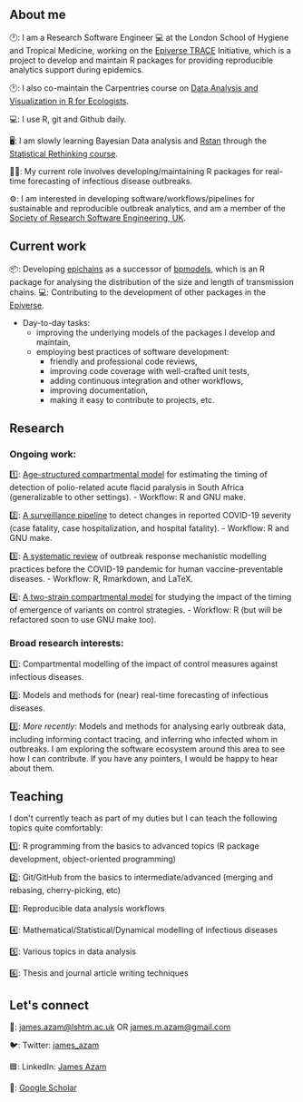 ## About me

🕐: I am a Research Software Engineer :computer: at the London School of Hygiene and Tropical 
Medicine, working on the [Epiverse TRACE](https://github.com/epiverse-trace) Initiative, 
which is a project to develop and maintain R packages for providing reproducible analytics 
support during epidemics. 

🕐: I also co-maintain the Carpentries course on [Data Analysis and Visualization in R for Ecologists](https://github.com/datacarpentry/R-ecology-lesson).

💻: I use R, git and Github daily.

🖥️: I am slowly learning Bayesian Data analysis and [Rstan](https://mc-stan.org/users/interfaces/rstan) through 
the [Statistical Rethinking course](https://www.youtube.com/playlist?list=PLDcUM9US4XdPz-KxHM4XHt7uUVGWWVSus).

👨‍💼: My current role involves developing/maintaining R packages for real-time forecasting of 
infectious disease outbreaks. 

⚙️: I am interested in developing software/workflows/pipelines for sustainable and reproducible outbreak analytics, 
and am a member of the [Society of Research Software Engineering, UK](https://society-rse.org/). 

## Current work

📦: Developing [epichains]("https://github.com/epiverse-trace/epichains") as a successor of [bpmodels]("https://github.com/epiverse-trace/bpmodels"), which is an 
R package for analysing the distribution of the size and length of transmission chains. 
💻: Contributing to the development of other packages in the [Epiverse]("https://github.com/epiverse-trace/").

* Day-to-day tasks: 
    - improving the underlying models of the packages I develop and maintain,  
    - employing best practices of software development:
       - friendly and professional code reviews,
       - improving code coverage with well-crafted unit tests,
       - adding continuous integration and other workflows,
       - improving documentation, 
       - making it easy to contribute to projects, etc.   

## Research

### Ongoing work:

1️⃣: [Age-structured compartmental model](https://github.com/SACEMA/sa-polio-model) for 
estimating the timing of detection of polio-related acute flacid paralysis in South 
Africa (generalizable to other settings).
    - Workflow: R and GNU make.
    
2️⃣: [A surveillance pipeline](https://github.com/SACEMA/severity-monitoring) to detect 
changes in reported COVID-19 severity (case fatality, case hospitalization, and 
hospital fatality).
    - Workflow: R and GNU make.
    
3️⃣: [A systematic review](https://github.com/jamesmbaazam/orv_modelling_review_epidemics) 
of outbreak response mechanistic modelling practices before the COVID-19 pandemic for 
human vaccine-preventable diseases.
    - Workflow: R, Rmarkdown, and LaTeX.
    
4️⃣: [A two-strain compartmental model](https://github.com/jamesmbaazam/two_strain_orv_model) 
for studying the impact of the timing of emergence of variants on control strategies.
    - Workflow: R (but will be refactored soon to use GNU make too).

### Broad research interests:

1️⃣: Compartmental modelling of the impact of control measures against 
infectious diseases. 

2️⃣: Models and methods for (near) real-time forecasting of infectious diseases. 

3️⃣: _More recently_: Models and methods for analysing early outbreak data, including 
informing contact tracing, and inferring who infected whom in outbreaks. I am exploring the software 
ecosystem around this area to see how I can contribute. If you have any pointers, I would be 
happy to hear about them.

## Teaching

I don't currently teach as part of my duties but I can teach the following topics quite comfortably:

1️⃣: R programming from the basics to advanced topics (R package development, object-oriented programming)

2️⃣: Git/GitHub from the basics to intermediate/advanced (merging and rebasing, cherry-picking, etc)

3️⃣: Reproducible data analysis workflows

4️⃣: Mathematical/Statistical/Dynamical modelling of infectious diseases

5️⃣: Various topics in data analysis

6️⃣: Thesis and journal article writing techniques

## Let's connect

📧: james.azam@lshtm.ac.uk OR james.m.azam@gmail.com

🐦: Twitter: [james_azam](https://twitter.com/james_azam)

🟦: LinkedIn: [James Azam](https://www.linkedin.com/in/james-azam-phd-6b5b00176/)

📃: [Google Scholar](https://scholar.google.co.za/citations?user=IxRpXp8AAAAJ&hl=en)


